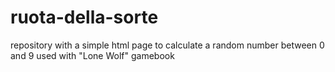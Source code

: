 # ruota-della-sorte
repository with a simple html page to calculate a random number between 0 and 9 used with "Lone Wolf" gamebook
